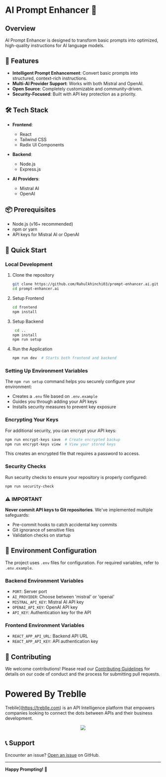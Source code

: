 # AI Prompt Enhancer 🚀

## Overview

AI Prompt Enhancer is designed to transform basic prompts into optimized, high-quality instructions for AI language models.

## 🌟 Features

- **Intelligent Prompt Enhancement**: Convert basic prompts into structured, context-rich instructions.
- **Multi-AI Provider Support**: Works with both Mistral and OpenAI.
- **Open Source**: Completely customizable and community-driven.
- **Security-Focused**: Built with API key protection as a priority.

## 🛠 Tech Stack

- **Frontend**:
  - React
  - Tailwind CSS
  - Radix UI Components

- **Backend**:
  - Node.js
  - Express.js

- **AI Providers**:
  - Mistral AI
  - OpenAI

## 📦 Prerequisites

- Node.js (v16+ recommended)
- npm or yarn
- API keys for Mistral AI or OpenAI

## 🚀 Quick Start

### Local Development

1. Clone the repository

   ```bash
   git clone https://github.com/Rahulkhinchi03/prompt-enhancer.ai.git
   cd prompt-enhancer.ai
   ```

2. Setup Frontend

   ```bash
   cd frontend
   npm install
   ```

2. Setup Backend

   ```bash
    cd ..
   npm install
   npm run setup
   ```

4. Run the Application

   ```bash
   npm run dev  # Starts both frontend and backend
   ```

### Setting Up Environment Variables

The `npm run setup` command helps you securely configure your environment:

- Creates a `.env` file based on `.env.example`
- Guides you through adding your API keys
- Installs security measures to prevent key exposure

### Encrypting Your Keys

For additional security, you can encrypt your API keys:

```bash
npm run encrypt-keys save  # Create encrypted backup
npm run encrypt-keys view  # View your stored keys
```

This creates an encrypted file that requires a password to access.

### Security Checks

Run security checks to ensure your repository is properly configured:

```bash
npm run security-check
```

### ⚠️ IMPORTANT

**Never commit API keys to Git repositories**. We've implemented multiple safeguards:

- Pre-commit hooks to catch accidental key commits
- Git ignorance of sensitive files
- Validation checks on startup

## 🔐 Environment Configuration

The project uses `.env` files for configuration. For required variables, refer to `.env.example`.

### Backend Environment Variables

- `PORT`: Server port
- `AI_PROVIDER`: Choose between 'mistral' or 'openai'
- `MISTRAL_API_KEY`: Mistral AI API key
- `OPENAI_API_KEY`: OpenAI API key
- `API_KEY`: Authentication key for the API

### Frontend Environment Variables

- `REACT_APP_API_URL`: Backend API URL
- `REACT_APP_API_KEY`: API authentication key

## 🤝 Contributing

We welcome contributions! Please read our [Contributing Guidelines](CONTRIBUTING.md) for details on our code of conduct and the process for submitting pull requests.


# Powered By Treblle

Treblle](https://treblle.com) is an API Intelligence platform that empowers companies looking to connect the dots between APIs and their business development.

<div align="center">
  <img src="https://github.com/user-attachments/assets/54f0c084-65bb-4431-b80d-cceab6c63dc3"/>
</div>

## 📞 Support

Encounter an issue? [Open an issue](https://github.com/Rahulkhinchi03/prompt-enhancer/issues) on GitHub.

---

**Happy Prompting! 🎉**
